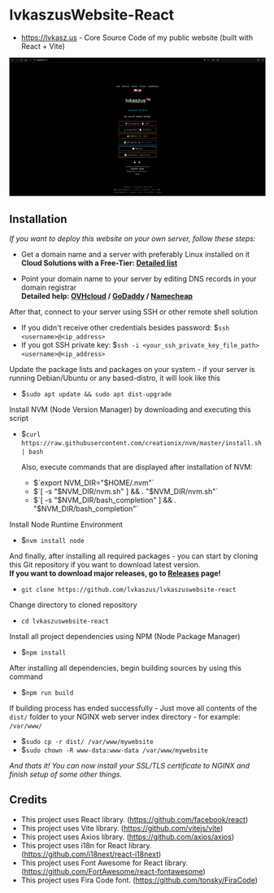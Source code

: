 # lvkaszusWebsite-React

- https://lvkasz.us - Core Source Code of my public website (built with React + Vite)

<img src="lvkaszuswebsite.png" alt="Screenshot that represents homepage of my website">


## Installation


*If you want to deploy this website on your own server, follow these steps:*


- Get a domain name and a server with preferably Linux installed on it <br> **Cloud Solutions with a Free-Tier: [Detailed list](https://github.com/cloudcommunity/Cloud-Free-Tier-Comparison)**

- Point your domain name to your server by editing DNS records in your domain registrar <br> **Detailed help: [OVHcloud](https://support.us.ovhcloud.com/hc/en-us/articles/360012042099-How-to-Connect-Your-VPS-to-Your-Domain-Name) / [GoDaddy](https://www.godaddy.com/help/change-an-a-record-19239) / [Namecheap](https://www.namecheap.com/support/knowledgebase/article.aspx/9837/46/how-to-connect-a-domain-to-a-server-or-hosting/)**

After that, connect to your server using SSH or other remote shell solution
- If you didn't receive other credentials besides password: $`ssh <username>@<ip_address>`
- If you got SSH private key: $`ssh -i <your_ssh_private_key_file_path> <username>@<ip_address>`

Update the package lists and packages on your system - if your server is running Debian/Ubuntu or any based-distro, it will look like this
- $`sudo apt update && sudo apt dist-upgrade`

Install NVM (Node Version Manager) by downloading and executing this script
- $`curl https://raw.githubusercontent.com/creationix/nvm/master/install.sh | bash`
  
  Also, execute commands that are displayed after installation of NVM:
  - $`export NVM_DIR="$HOME/.nvm"`
  - $`[ -s "$NVM_DIR/nvm.sh" ] && \. "$NVM_DIR/nvm.sh"`
  - $`[ -s "$NVM_DIR/bash_completion" ] && \. "$NVM_DIR/bash_completion"`

Install Node Runtime Environment
- $`nvm install node`
 
And finally, after installing all required packages - you can start by cloning this Git repository if you want to download latest version.<br>**If you want to download major releases, go to [Releases](https://github.com/lvkaszus/lvkaszuswebsite-react/releases) page!**
- `git clone https://github.com/lvkaszus/lvkaszuswebsite-react`

Change directory to cloned repository
- `cd lvkaszuswebsite-react`

Install all project dependencies using NPM (Node Package Manager)
- $`npm install`

After installing all dependencies, begin building sources by using this command
- $`npm run build`

If building process has ended successfully - Just move all contents of the `dist/` folder to your NGINX web server index directory - for example: `/var/www/`
- $`sudo cp -r dist/ /var/www/mywebsite`
- $`sudo chown -R www-data:www-data /var/www/mywebsite`


*And thats it! You can now install your SSL/TLS certificate to NGINX and finish setup of some other things.*


## Credits
- This project uses React library. (https://github.com/facebook/react)
- This project uses Vite library. (https://github.com/vitejs/vite)
- This project uses Axios library. (https://github.com/axios/axios)
- This project uses i18n for React library. (https://github.com/i18next/react-i18next)
- This project uses Font Awesome for React library. (https://github.com/FortAwesome/react-fontawesome)
- This project uses Fira Code font. (https://github.com/tonsky/FiraCode)
